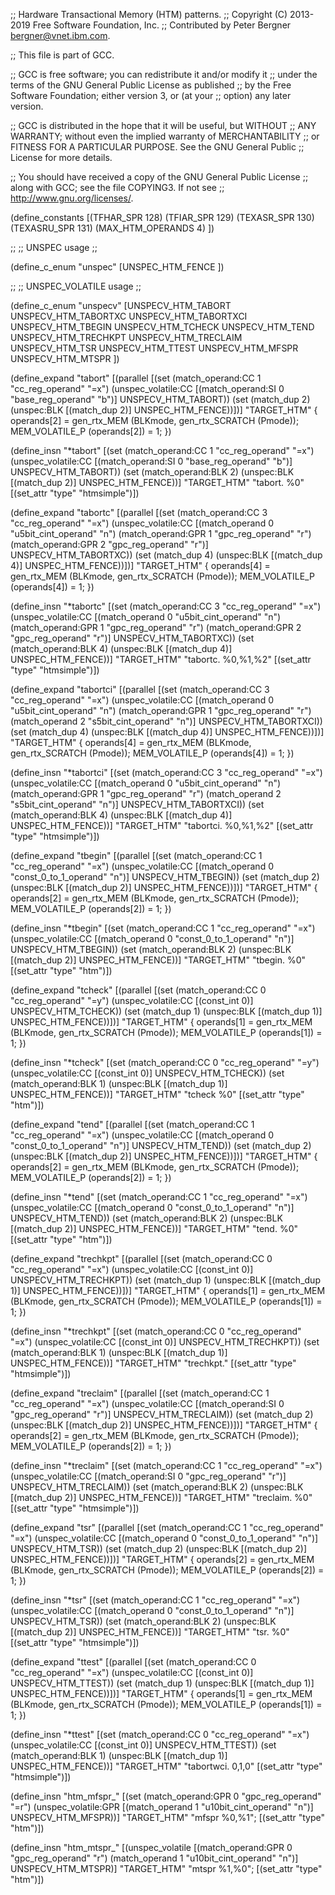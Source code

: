 ;; Hardware Transactional Memory (HTM) patterns.
;; Copyright (C) 2013-2019 Free Software Foundation, Inc.
;; Contributed by Peter Bergner <bergner@vnet.ibm.com>.

;; This file is part of GCC.

;; GCC is free software; you can redistribute it and/or modify it
;; under the terms of the GNU General Public License as published
;; by the Free Software Foundation; either version 3, or (at your
;; option) any later version.

;; GCC is distributed in the hope that it will be useful, but WITHOUT
;; ANY WARRANTY; without even the implied warranty of MERCHANTABILITY
;; or FITNESS FOR A PARTICULAR PURPOSE.  See the GNU General Public
;; License for more details.

;; You should have received a copy of the GNU General Public License
;; along with GCC; see the file COPYING3.  If not see
;; <http://www.gnu.org/licenses/>.

(define_constants
  [(TFHAR_SPR		128)
   (TFIAR_SPR		129)
   (TEXASR_SPR		130)
   (TEXASRU_SPR		131)
   (MAX_HTM_OPERANDS	4)
  ])

;;
;; UNSPEC usage
;;

(define_c_enum "unspec"
  [UNSPEC_HTM_FENCE
  ])

;;
;; UNSPEC_VOLATILE usage
;;

(define_c_enum "unspecv"
  [UNSPECV_HTM_TABORT
   UNSPECV_HTM_TABORTXC
   UNSPECV_HTM_TABORTXCI
   UNSPECV_HTM_TBEGIN
   UNSPECV_HTM_TCHECK
   UNSPECV_HTM_TEND
   UNSPECV_HTM_TRECHKPT
   UNSPECV_HTM_TRECLAIM
   UNSPECV_HTM_TSR
   UNSPECV_HTM_TTEST
   UNSPECV_HTM_MFSPR
   UNSPECV_HTM_MTSPR
  ])

(define_expand "tabort"
  [(parallel
     [(set (match_operand:CC 1 "cc_reg_operand" "=x")
	   (unspec_volatile:CC [(match_operand:SI 0 "base_reg_operand" "b")]
			       UNSPECV_HTM_TABORT))
      (set (match_dup 2) (unspec:BLK [(match_dup 2)] UNSPEC_HTM_FENCE))])]
  "TARGET_HTM"
{
  operands[2] = gen_rtx_MEM (BLKmode, gen_rtx_SCRATCH (Pmode));
  MEM_VOLATILE_P (operands[2]) = 1;
})

(define_insn "*tabort"
  [(set (match_operand:CC 1 "cc_reg_operand" "=x")
	(unspec_volatile:CC [(match_operand:SI 0 "base_reg_operand" "b")]
			    UNSPECV_HTM_TABORT))
   (set (match_operand:BLK 2) (unspec:BLK [(match_dup 2)] UNSPEC_HTM_FENCE))]
  "TARGET_HTM"
  "tabort. %0"
  [(set_attr "type" "htmsimple")])

(define_expand "tabort<wd>c"
  [(parallel
     [(set (match_operand:CC 3 "cc_reg_operand" "=x")
	   (unspec_volatile:CC [(match_operand 0 "u5bit_cint_operand" "n")
				(match_operand:GPR 1 "gpc_reg_operand" "r")
				(match_operand:GPR 2 "gpc_reg_operand" "r")]
			       UNSPECV_HTM_TABORTXC))
      (set (match_dup 4) (unspec:BLK [(match_dup 4)] UNSPEC_HTM_FENCE))])]
  "TARGET_HTM"
{
  operands[4] = gen_rtx_MEM (BLKmode, gen_rtx_SCRATCH (Pmode));
  MEM_VOLATILE_P (operands[4]) = 1;
})

(define_insn "*tabort<wd>c"
  [(set (match_operand:CC 3 "cc_reg_operand" "=x")
	(unspec_volatile:CC [(match_operand 0 "u5bit_cint_operand" "n")
			     (match_operand:GPR 1 "gpc_reg_operand" "r")
			     (match_operand:GPR 2 "gpc_reg_operand" "r")]
			    UNSPECV_HTM_TABORTXC))
   (set (match_operand:BLK 4) (unspec:BLK [(match_dup 4)] UNSPEC_HTM_FENCE))]
  "TARGET_HTM"
  "tabort<wd>c. %0,%1,%2"
  [(set_attr "type" "htmsimple")])

(define_expand "tabort<wd>ci"
  [(parallel
     [(set (match_operand:CC 3 "cc_reg_operand" "=x")
	   (unspec_volatile:CC [(match_operand 0 "u5bit_cint_operand" "n")
				(match_operand:GPR 1 "gpc_reg_operand" "r")
				(match_operand 2 "s5bit_cint_operand" "n")]
			       UNSPECV_HTM_TABORTXCI))
      (set (match_dup 4) (unspec:BLK [(match_dup 4)] UNSPEC_HTM_FENCE))])]
  "TARGET_HTM"
{
  operands[4] = gen_rtx_MEM (BLKmode, gen_rtx_SCRATCH (Pmode));
  MEM_VOLATILE_P (operands[4]) = 1;
})

(define_insn "*tabort<wd>ci"
  [(set (match_operand:CC 3 "cc_reg_operand" "=x")
	(unspec_volatile:CC [(match_operand 0 "u5bit_cint_operand" "n")
			     (match_operand:GPR 1 "gpc_reg_operand" "r")
			     (match_operand 2 "s5bit_cint_operand" "n")]
			    UNSPECV_HTM_TABORTXCI))
   (set (match_operand:BLK 4) (unspec:BLK [(match_dup 4)] UNSPEC_HTM_FENCE))]
  "TARGET_HTM"
  "tabort<wd>ci. %0,%1,%2"
  [(set_attr "type" "htmsimple")])

(define_expand "tbegin"
  [(parallel
     [(set (match_operand:CC 1 "cc_reg_operand" "=x")
	   (unspec_volatile:CC [(match_operand 0 "const_0_to_1_operand" "n")]
			       UNSPECV_HTM_TBEGIN))
      (set (match_dup 2) (unspec:BLK [(match_dup 2)] UNSPEC_HTM_FENCE))])]
  "TARGET_HTM"
{
  operands[2] = gen_rtx_MEM (BLKmode, gen_rtx_SCRATCH (Pmode));
  MEM_VOLATILE_P (operands[2]) = 1;
})

(define_insn "*tbegin"
  [(set (match_operand:CC 1 "cc_reg_operand" "=x")
	(unspec_volatile:CC [(match_operand 0 "const_0_to_1_operand" "n")]
			    UNSPECV_HTM_TBEGIN))
   (set (match_operand:BLK 2) (unspec:BLK [(match_dup 2)] UNSPEC_HTM_FENCE))]
  "TARGET_HTM"
  "tbegin. %0"
  [(set_attr "type" "htm")])

(define_expand "tcheck"
  [(parallel
     [(set (match_operand:CC 0 "cc_reg_operand" "=y")
	   (unspec_volatile:CC [(const_int 0)] UNSPECV_HTM_TCHECK))
      (set (match_dup 1) (unspec:BLK [(match_dup 1)] UNSPEC_HTM_FENCE))])]
  "TARGET_HTM"
{
  operands[1] = gen_rtx_MEM (BLKmode, gen_rtx_SCRATCH (Pmode));
  MEM_VOLATILE_P (operands[1]) = 1;
})

(define_insn "*tcheck"
  [(set (match_operand:CC 0 "cc_reg_operand" "=y")
	(unspec_volatile:CC [(const_int 0)] UNSPECV_HTM_TCHECK))
   (set (match_operand:BLK 1) (unspec:BLK [(match_dup 1)] UNSPEC_HTM_FENCE))]
  "TARGET_HTM"
  "tcheck %0"
  [(set_attr "type" "htm")])

(define_expand "tend"
  [(parallel
     [(set (match_operand:CC 1 "cc_reg_operand" "=x")
	   (unspec_volatile:CC [(match_operand 0 "const_0_to_1_operand" "n")]
			       UNSPECV_HTM_TEND))
      (set (match_dup 2) (unspec:BLK [(match_dup 2)] UNSPEC_HTM_FENCE))])]
  "TARGET_HTM"
{
  operands[2] = gen_rtx_MEM (BLKmode, gen_rtx_SCRATCH (Pmode));
  MEM_VOLATILE_P (operands[2]) = 1;
})

(define_insn "*tend"
  [(set (match_operand:CC 1 "cc_reg_operand" "=x")
	(unspec_volatile:CC [(match_operand 0 "const_0_to_1_operand" "n")]
			    UNSPECV_HTM_TEND))
   (set (match_operand:BLK 2) (unspec:BLK [(match_dup 2)] UNSPEC_HTM_FENCE))]
  "TARGET_HTM"
  "tend. %0"
  [(set_attr "type" "htm")])

(define_expand "trechkpt"
  [(parallel
     [(set (match_operand:CC 0 "cc_reg_operand" "=x")
	   (unspec_volatile:CC [(const_int 0)] UNSPECV_HTM_TRECHKPT))
      (set (match_dup 1) (unspec:BLK [(match_dup 1)] UNSPEC_HTM_FENCE))])]
  "TARGET_HTM"
{
  operands[1] = gen_rtx_MEM (BLKmode, gen_rtx_SCRATCH (Pmode));
  MEM_VOLATILE_P (operands[1]) = 1;
})

(define_insn "*trechkpt"
  [(set (match_operand:CC 0 "cc_reg_operand" "=x")
	(unspec_volatile:CC [(const_int 0)] UNSPECV_HTM_TRECHKPT))
   (set (match_operand:BLK 1) (unspec:BLK [(match_dup 1)] UNSPEC_HTM_FENCE))]
  "TARGET_HTM"
  "trechkpt."
  [(set_attr "type" "htmsimple")])

(define_expand "treclaim"
  [(parallel
     [(set (match_operand:CC 1 "cc_reg_operand" "=x")
	   (unspec_volatile:CC [(match_operand:SI 0 "gpc_reg_operand" "r")]
			       UNSPECV_HTM_TRECLAIM))
      (set (match_dup 2) (unspec:BLK [(match_dup 2)] UNSPEC_HTM_FENCE))])]
  "TARGET_HTM"
{
  operands[2] = gen_rtx_MEM (BLKmode, gen_rtx_SCRATCH (Pmode));
  MEM_VOLATILE_P (operands[2]) = 1;
})

(define_insn "*treclaim"
  [(set (match_operand:CC 1 "cc_reg_operand" "=x")
	(unspec_volatile:CC [(match_operand:SI 0 "gpc_reg_operand" "r")]
			    UNSPECV_HTM_TRECLAIM))
   (set (match_operand:BLK 2) (unspec:BLK [(match_dup 2)] UNSPEC_HTM_FENCE))]
  "TARGET_HTM"
  "treclaim. %0"
  [(set_attr "type" "htmsimple")])

(define_expand "tsr"
  [(parallel
     [(set (match_operand:CC 1 "cc_reg_operand" "=x")
	   (unspec_volatile:CC [(match_operand 0 "const_0_to_1_operand" "n")]
			       UNSPECV_HTM_TSR))
      (set (match_dup 2) (unspec:BLK [(match_dup 2)] UNSPEC_HTM_FENCE))])]
  "TARGET_HTM"
{
  operands[2] = gen_rtx_MEM (BLKmode, gen_rtx_SCRATCH (Pmode));
  MEM_VOLATILE_P (operands[2]) = 1;
})

(define_insn "*tsr"
  [(set (match_operand:CC 1 "cc_reg_operand" "=x")
	(unspec_volatile:CC [(match_operand 0 "const_0_to_1_operand" "n")]
			    UNSPECV_HTM_TSR))
   (set (match_operand:BLK 2) (unspec:BLK [(match_dup 2)] UNSPEC_HTM_FENCE))]
  "TARGET_HTM"
  "tsr. %0"
  [(set_attr "type" "htmsimple")])

(define_expand "ttest"
  [(parallel
     [(set (match_operand:CC 0 "cc_reg_operand" "=x")
	   (unspec_volatile:CC [(const_int 0)] UNSPECV_HTM_TTEST))
      (set (match_dup 1) (unspec:BLK [(match_dup 1)] UNSPEC_HTM_FENCE))])]
  "TARGET_HTM"
{
  operands[1] = gen_rtx_MEM (BLKmode, gen_rtx_SCRATCH (Pmode));
  MEM_VOLATILE_P (operands[1]) = 1;
})

(define_insn "*ttest"
  [(set (match_operand:CC 0 "cc_reg_operand" "=x")
	(unspec_volatile:CC [(const_int 0)] UNSPECV_HTM_TTEST))
   (set (match_operand:BLK 1) (unspec:BLK [(match_dup 1)] UNSPEC_HTM_FENCE))]
  "TARGET_HTM"
  "tabortwci. 0,1,0"
  [(set_attr "type" "htmsimple")])

(define_insn "htm_mfspr_<mode>"
  [(set (match_operand:GPR 0 "gpc_reg_operand" "=r")
        (unspec_volatile:GPR [(match_operand 1 "u10bit_cint_operand" "n")]
			     UNSPECV_HTM_MFSPR))]
  "TARGET_HTM"
  "mfspr %0,%1";
  [(set_attr "type" "htm")])

(define_insn "htm_mtspr_<mode>"
  [(unspec_volatile [(match_operand:GPR 0 "gpc_reg_operand" "r")
		     (match_operand 1 "u10bit_cint_operand" "n")]
		    UNSPECV_HTM_MTSPR)]
  "TARGET_HTM"
  "mtspr %1,%0";
  [(set_attr "type" "htm")])
